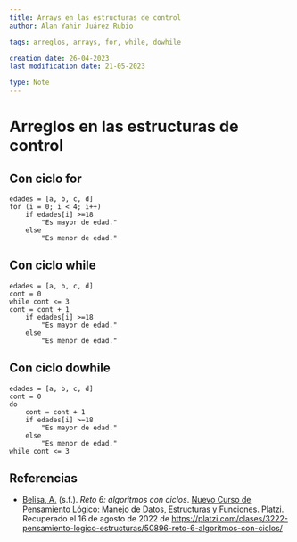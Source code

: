 ```yaml
---
title: Arrays en las estructuras de control
author: Alan Yahir Juárez Rubio

tags: arreglos, arrays, for, while, dowhile

creation date: 26-04-2023
last modification date: 21-05-2023

type: Note
---
```


# Arreglos en las estructuras de control

## Con ciclo for

```
edades = [a, b, c, d]
for (i = 0; i < 4; i++)
	if edades[i] >=18
		"Es mayor de edad."
	else
		"Es menor de edad."
```

## Con ciclo while

```
edades = [a, b, c, d]
cont = 0
while cont <= 3
cont = cont + 1
	if edades[i] >=18
		"Es mayor de edad."
	else
		"Es menor de edad."
```

## Con ciclo dowhile

```
edades = [a, b, c, d]
cont = 0
do
	cont = cont + 1
	if edades[i] >=18
		"Es mayor de edad."
	else
		"Es menor de edad."
while cont <= 3
```

## Referencias

- [Belisa, A.](https://platzi.com/profesores/anabelisam_/) (s.f.). _Reto 6: algoritmos con ciclos_. [Nuevo Curso de Pensamiento Lógico: Manejo de Datos, Estructuras y Funciones](https://platzi.com/cursos/pensamiento-logico-estructuras/). [Platzi](https://platzi.com/home). Recuperado el 16 de agosto de 2022 de https://platzi.com/clases/3222-pensamiento-logico-estructuras/50896-reto-6-algoritmos-con-ciclos/